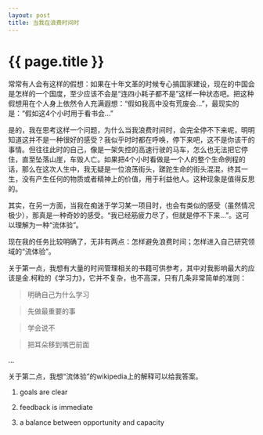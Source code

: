 ```yaml
---
layout: post
title: 当我在浪费时间时
---
```


{{ page.title }}
================
常常有人会有这样的假想：如果在十年文革的时候专心搞国家建设，现在的中国会是怎样的一个国度，至少应该不会是“连四小耗子都不是”这样一种状态吧。把这种假想用在个人身上依然令人充满遐想：“假如我高中没有荒废会…”，最现实的是：“假如这4个小时用于看书会…”

是的，我在思考这样一个问题，为什么当我浪费时间时，会完全停不下来呢，明明知道这并不是一种很好的感受？我似乎时时都在呼唤，停下来吧，这不是你该干的事情。但往往此时的自己，像是一架失控的高速行驶的马车，怎么也无法把它停住，直至坠落山崖，车毁人亡。如果把4个小时看做是一个人的整个生命例程的话，那么在这次人生中，我无疑是一位浪荡街头，蹉跎生命的街头混混，终其一生，没有产生任何的物质或者精神上的价值，用于利益他人。这种现象是值得反思的。

其实，在另一方面，当我在痴迷于学习某一项目时，也会有类似的感受（虽然情况极少），那真是一种奇妙的感受。“我已经筋疲力尽了，但就是停不下来…”。这可以理解为一种“流体验”。

现在我的任务比较明确了，无非有两点：怎样避免浪费时间；怎样进入自己研究领域的“流体验”。

关于第一点，我想有大量的时间管理相关的书籍可供参考，其中对我影响最大的应该是金.柯粒的《学习力》，它并不复杂，也不高深，只有几条非常简单的准则：

>明确自己为什么学习

>先做最重要的事

>学会说不

>把耳朵移到嘴巴前面

…

关于第二点，我想“流体验”的wikipedia上的解释可以给我答案。

1. goals are clear

2. feedback is immediate

3. a balance between opportunity and capacity

